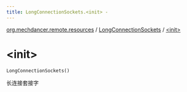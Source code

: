 ```yaml
---
title: LongConnectionSockets.<init> - 
---
```


[org.mechdancer.remote.resources](../index.html) / [LongConnectionSockets](index.html) / [&lt;init&gt;](./-init-.html)

# &lt;init&gt;

`LongConnectionSockets()`

长连接套接字

